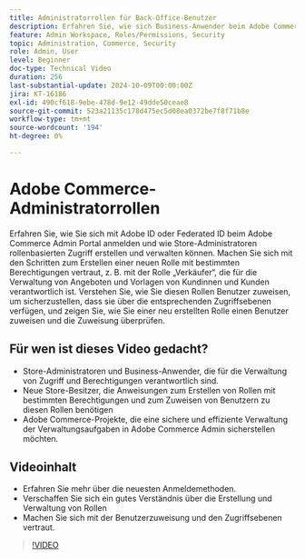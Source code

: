 ```yaml
---
title: Administratorrollen für Back-Office-Benutzer
description: Erfahren Sie, wie sich Business-Anwender beim Adobe Commerce Admin Portal anmelden und wie Store-Administratoren rollenbasierten Zugriff auf das Admin-Portal erstellen und verwalten.
feature: Admin Workspace, Roles/Permissions, Security
topic: Administration, Commerce, Security
role: Admin, User
level: Beginner
doc-type: Technical Video
duration: 256
last-substantial-update: 2024-10-09T00:00:00Z
jira: KT-16186
exl-id: 490cf618-9ebe-478d-9e12-49dde50ceae8
source-git-commit: 523a21135c178d475ec5d08ea0372be7f8f71b8e
workflow-type: tm+mt
source-wordcount: '194'
ht-degree: 0%

---
```


# Adobe Commerce-Administratorrollen

Erfahren Sie, wie Sie sich mit Adobe ID oder Federated ID beim Adobe Commerce Admin Portal anmelden und wie Store-Administratoren rollenbasierten Zugriff erstellen und verwalten können. Machen Sie sich mit den Schritten zum Erstellen einer neuen Rolle mit bestimmten Berechtigungen vertraut, z. B. mit der Rolle „Verkäufer“, die für die Verwaltung von Angeboten und Vorlagen von Kundinnen und Kunden verantwortlich ist. Verstehen Sie, wie Sie diesen Rollen Benutzer zuweisen, um sicherzustellen, dass sie über die entsprechenden Zugriffsebenen verfügen, und zeigen Sie, wie Sie einer neu erstellten Rolle einen Benutzer zuweisen und die Zuweisung überprüfen.

## Für wen ist dieses Video gedacht?

- Store-Administratoren und Business-Anwender, die für die Verwaltung von Zugriff und Berechtigungen verantwortlich sind.
- Neue Store-Besitzer, die Anweisungen zum Erstellen von Rollen mit bestimmten Berechtigungen und zum Zuweisen von Benutzern zu diesen Rollen benötigen
- Adobe Commerce-Projekte, die eine sichere und effiziente Verwaltung der Verwaltungsaufgaben in Adobe Commerce Admin sicherstellen möchten.

## Videoinhalt

- Erfahren Sie mehr über die neuesten Anmeldemethoden.
- Verschaffen Sie sich ein gutes Verständnis über die Erstellung und Verwaltung von Rollen
- Machen Sie sich mit der Benutzerzuweisung und den Zugriffsebenen vertraut. &#x200B;

>[!VIDEO](https://video.tv.adobe.com/v/3433522?learn=on&captions=ger)
